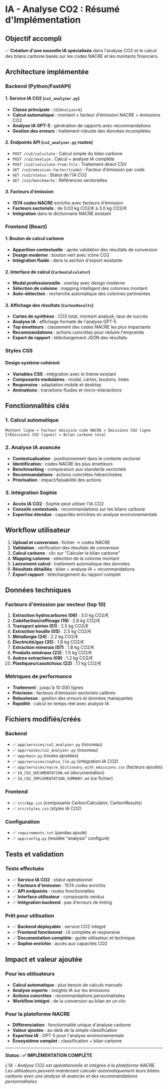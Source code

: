 # IA - Analyse CO2 : Résumé d'Implémentation

## Objectif accompli

✅ **Création d'une nouvelle IA spécialisée** dans l'analyse CO2 et le calcul des bilans carbone basés sur les codes NACRE et les montants financiers.

## Architecture implémentée

### Backend (Python/FastAPI)

#### 1. Service IA CO2 (`co2_analyzer.py`)
- **Classe principale** : `CO2AnalyzerAI`
- **Calcul automatique** : montant × facteur d'émission NACRE = émissions CO2
- **Analyse IA GPT-5** : génération de rapports avec recommandations
- **Gestion des erreurs** : traitement robuste des données incomplètes

#### 2. Endpoints API (`co2_analyzer.py` routes)
- `POST /co2/calculate` : Calcul simple du bilan carbone
- `POST /co2/analyze` : Calcul + analyse IA complète  
- `POST /co2/calculate-from-file` : Traitement direct CSV
- `GET /co2/emission-factor/{code}` : Facteur d'émission par code
- `GET /co2/status` : Statut de l'IA CO2
- `GET /co2/benchmarks` : Références sectorielles

#### 3. Facteurs d'émission
- **1574 codes NACRE** enrichis avec facteurs d'émission
- **Facteurs sectoriels** : de 0.03 kg CO2/€ à 3.0 kg CO2/€
- **Intégration** dans le dictionnaire NACRE existant

### Frontend (React)

#### 1. Bouton de calcul carbone
- **Apparition contextuelle** : après validation des résultats de conversion
- **Design moderne** : bouton vert avec icône CO2
- **Intégration fluide** : dans la section d'export existante

#### 2. Interface de calcul (`CarbonCalculator`)
- **Modal professionnelle** : overlay avec design moderne
- **Sélection de colonne** : mapping intelligent des colonnes montant
- **Auto-détection** : recherche automatique des colonnes pertinentes

#### 3. Affichage des résultats (`CarbonResults`)
- **Cartes de synthèse** : CO2 total, montant analysé, taux de succès
- **Analyse IA** : affichage formaté de l'analyse GPT-5
- **Top émetteurs** : classement des codes NACRE les plus impactants
- **Recommandations** : actions concrètes pour réduire l'empreinte
- **Export de rapport** : téléchargement JSON des résultats

### Styles CSS

#### Design système cohérent
- **Variables CSS** : intégration avec le thème existant
- **Composants modulaires** : modal, cartes, boutons, listes
- **Responsive** : adaptation mobile et desktop
- **Animations** : transitions fluides et micro-interactions

## Fonctionnalités clés

### 1. Calcul automatique
```
Montant ligne × Facteur émission code NACRE = Émissions CO2 ligne
Σ(Émissions CO2 lignes) = Bilan carbone total
```

### 2. Analyse IA avancée
- **Contextualisation** : positionnement dans le contexte sectoriel
- **Identification** : codes NACRE les plus émetteurs
- **Benchmarking** : comparaison aux standards sectoriels
- **Recommandations** : actions concrètes hiérarchisées
- **Priorisation** : impact/faisabilité des actions

### 3. Intégration Sophie
- **Accès IA CO2** : Sophie peut utiliser l'IA CO2
- **Conseils contextuels** : recommandations sur les bilans carbone
- **Expertise étendue** : capacités enrichies en analyse environnementale

## Workflow utilisateur

1. **Upload et conversion** : fichier → codes NACRE
2. **Validation** : vérification des résultats de conversion  
3. **Calcul carbone** : clic sur "Calculer le bilan carbone"
4. **Mapping colonne** : sélection de la colonne montant
5. **Lancement calcul** : traitement automatique des données
6. **Résultats détaillés** : bilan + analyse IA + recommandations
7. **Export rapport** : téléchargement du rapport complet

## Données techniques

### Facteurs d'émission par secteur (top 10)
1. **Extraction hydrocarbures (06)** : 3.0 kg CO2/€
2. **Cokéfaction/raffinage (19)** : 2.8 kg CO2/€  
3. **Transport aérien (51)** : 2.5 kg CO2/€
4. **Extraction houille (05)** : 2.5 kg CO2/€
5. **Métallurgie (24)** : 2.2 kg CO2/€
6. **Électricité/gaz (35)** : 1.8 kg CO2/€
7. **Extraction minerais (07)** : 1.8 kg CO2/€
8. **Produits minéraux (23)** : 1.5 kg CO2/€
9. **Autres extractions (08)** : 1.2 kg CO2/€
10. **Plastiques/caoutchouc (22)** : 1.1 kg CO2/€

### Métriques de performance
- **Traitement** : jusqu'à 10 000 lignes
- **Précision** : facteurs d'émission sectoriels calibrés
- **Robustesse** : gestion des erreurs et données manquantes
- **Rapidité** : calcul en temps réel avec analyse IA

## Fichiers modifiés/créés

### Backend
- ✅ `app/services/co2_analyzer.py` (nouveau)
- ✅ `app/routes/co2_analyzer.py` (nouveau)
- ✅ `app/main.py` (routes ajoutées)
- ✅ `app/services/sophie_llm.py` (intégration IA CO2)
- ✅ `app/services/nacre_dictionary_with_emissions.csv` (facteurs ajoutés)
- ✅ `IA_CO2_DOCUMENTATION.md` (documentation)
- ✅ `IA_CO2_IMPLEMENTATION_SUMMARY.md` (ce fichier)

### Frontend
- ✅ `src/App.jsx` (composants CarbonCalculator, CarbonResults)
- ✅ `src/styles.css` (styles IA CO2)

### Configuration
- ✅ `requirements.txt` (pandas ajouté)
- ✅ `app/config.py` (modèle "analysis" configuré)

## Tests et validation

### Tests effectués
- ✅ **Service IA CO2** : statut opérationnel
- ✅ **Facteurs d'émission** : 1574 codes enrichis
- ✅ **API endpoints** : routes fonctionnelles
- ✅ **Interface utilisateur** : composants rendus
- ✅ **Intégration backend** : pas d'erreurs de linting

### Prêt pour utilisation
- ✅ **Backend déployable** : service CO2 intégré
- ✅ **Frontend fonctionnel** : UI complète et responsive  
- ✅ **Documentation complète** : guide utilisateur et technique
- ✅ **Sophie enrichie** : accès aux capacités CO2

## Impact et valeur ajoutée

### Pour les utilisateurs
- **Calcul automatique** : plus besoin de calculs manuels
- **Analyse experte** : insights IA sur les émissions
- **Actions concrètes** : recommandations personnalisées
- **Workflow intégré** : de la conversion au bilan en un clic

### Pour la plateforme NACRE
- **Différenciation** : fonctionnalité unique d'analyse carbone
- **Valeur ajoutée** : au-delà de la simple classification
- **Expertise IA** : GPT-5 pour l'analyse environnementale
- **Écosystème complet** : classification + bilan carbone

---

**Status : ✅ IMPLÉMENTATION COMPLÈTE**

*L'IA - Analyse CO2 est opérationnelle et intégrée à la plateforme NACRE. Les utilisateurs peuvent maintenant calculer automatiquement leurs bilans carbone avec une analyse IA avancée et des recommandations personnalisées.*
